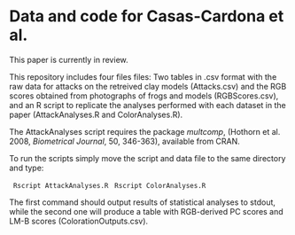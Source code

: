 # Data and code for Casas-Cardona et al.

This paper is currently in review.

This repository includes four files files: Two tables in .csv format with the raw data for attacks on the retreived clay models (Attacks.csv) and the RGB scores obtained from photographs of frogs and models (RGBScores.csv), and an R script to replicate the analyses performed with each dataset in the paper (AttackAnalyses.R and ColorAnalyses.R).

The AttackAnalyses script requires the package <i>multcomp</i>, (Hothorn et al. 2008, <i>Biometrical Journal</i>, 50, 346-363), available from CRAN.

To run the scripts simply move the script and data file to the same directory and type:

``` Rscript AttackAnalyses.R```
``` Rscript ColorAnalyses.R```

The first command should output results of statistical analyses to stdout, while the second one will produce a table with RGB-derived PC scores and LM-B scores (ColorationOutputs.csv). 
